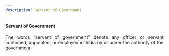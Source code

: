 ```yaml
---
description: Servant of Government
---
```


#### Servant of Government
<div style="text-align: justify">

The words “servant of government” denote any officer or servant continued, appointed, or employed in India by or under the authority of the government.

<div>

